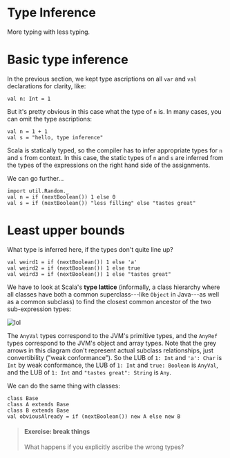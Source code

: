 # Type Inference

More typing with less typing.

# Basic type inference

In the previous section, we kept type ascriptions on all `var` and `val` declarations for clarity, like:

    val n: Int = 1

But it's pretty obvious in this case what the type of `n` is. In many cases, you can omit the type ascriptions:

    val n = 1 + 1
    val s = "hello, type inference"

Scala is statically typed, so the compiler has to infer appropriate types for `n` and `s` from context. In this case, the static types of `n` and `s` are inferred from the types of the expressions on the right hand side of the assignments.

We can go further...

    import util.Random._
    val n = if (nextBoolean()) 1 else 0
    val s = if (nextBoolean()) "less filling" else "tastes great"

# Least upper bounds

What type is inferred here, if the types don't quite line up?

    val weird1 = if (nextBoolean()) 1 else 'a'
    val weird2 = if (nextBoolean()) 1 else true
    val weird3 = if (nextBoolean()) 1 else "tastes great"

We have to look at Scala's **type lattice** (informally, a class hierarchy where all classes have both a common superclass---like `Object` in Java---as well as a common subclass) to find the closest common ancestor of the two sub-expression types:

![lol](/assets/img/type-lattice.png)

The `AnyVal` types correspond to the JVM's primitive types, and the `AnyRef` types correspond to the JVM's object and array types. Note that the grey arrows in this diagram don't represent actual subclass relationships, just convertibility ("weak conformance"). So the LUB of `1: Int` and `'a': Char` is `Int` by weak conformance, the LUB of `1: Int` and `true: Boolean` is `AnyVal`, and the LUB of `1: Int` and `"tastes great": String` is `Any`.

We can do the same thing with classes:

    class Base
    class A extends Base
    class B extends Base
    val obviousAlready = if (nextBoolean()) new A else new B

> #### Exercise: break things
> What happens if you explicitly ascribe the wrong types?
